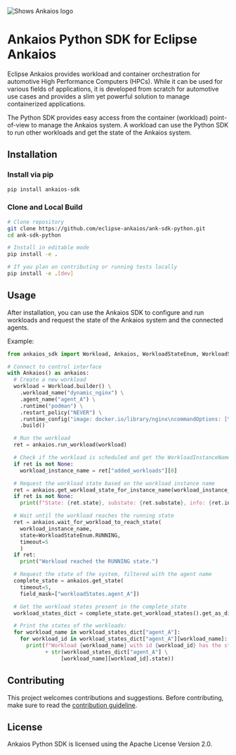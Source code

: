 <picture style="padding-bottom: 1em;">
  <source media="(prefers-color-scheme: dark)" srcset="https://github.com/eclipse-ankaios/ankaios/blob/main/logo/Ankaios__logo_for_dark_bgrd_clipped.png">
  <source media="(prefers-color-scheme: light)" srcset="https://github.com/eclipse-ankaios/ankaios/blob/main/logo/Ankaios__logo_for_light_bgrd_clipped.png">
  <img alt="Shows Ankaios logo" src="https://github.com/eclipse-ankaios/ankaios/blob/main/logo/Ankaios__logo_for_light_bgrd_clipped.png">
</picture>

# Ankaios Python SDK for Eclipse Ankaios

Eclipse Ankaios provides workload and container orchestration for automotive
High Performance Computers (HPCs). While it can be used for various fields of
applications, it is developed from scratch for automotive use cases and provides
a slim yet powerful solution to manage containerized applications.

The Python SDK provides easy access from the container (workload) point-of-view
to manage the Ankaios system. A workload can use the Python SDK to run other workloads
and get the state of the Ankaios system. 

## Installation

### Install via pip

```sh
pip install ankaios-sdk
```

### Clone and Local Build

```sh
# Clone repository
git clone https://github.com/eclipse-ankaios/ank-sdk-python.git
cd ank-sdk-python

# Install in editable mode
pip install -e .

# If you plan on contributing or running tests locally
pip install -e .[dev]
```

## Usage

After installation, you can use the Ankaios SDK to configure and run workloads and request
the state of the Ankaios system and the connected agents.

Example:
```python
from ankaios_sdk import Workload, Ankaios, WorkloadStateEnum, WorkloadSubStateEnum

# Connect to control interface
with Ankaios() as ankaios:
  # Create a new workload
  workload = Workload.builder() \
    .workload_name("dynamic_nginx") \
    .agent_name("agent_A") \
    .runtime("podman") \
    .restart_policy("NEVER") \
    .runtime_config("image: docker.io/library/nginx\ncommandOptions: [\"-p\", \"8080:80\"]") \
    .build()

  # Run the workload
  ret = ankaios.run_workload(workload)

  # Check if the workload is scheduled and get the WorkloadInstanceName
  if ret is not None:
    workload_instance_name = ret["added_workloads"][0]

  # Request the workload state based on the workload instance name
  ret = ankaios.get_workload_state_for_instance_name(workload_instance_name)
  if ret is not None:
    print(f"State: {ret.state}, substate: {ret.substate}, info: {ret.info}")

  # Wait until the workload reaches the running state
  ret = ankaios.wait_for_workload_to_reach_state(
    workload_instance_name,
    state=WorkloadStateEnum.RUNNING,
    timeout=5
    )
  if ret:
    print("Workload reached the RUNNING state.")

  # Request the state of the system, filtered with the agent name
  complete_state = ankaios.get_state(
    timeout=5,
    field_mask=["workloadStates.agent_A"])

  # Get the workload states present in the complete_state
  workload_states_dict = complete_state.get_workload_states().get_as_dict()

  # Print the states of the workloads:
  for workload_name in workload_states_dict["agent_A"]:
    for workload_id in workload_states_dict["agent_A"][workload_name]:
      print(f"Workload {workload_name} with id {workload_id} has the state "
            + str(workload_states_dict["agent_A"] \
                 [workload_name][workload_id].state))
```

## Contributing

This project welcomes contributions and suggestions. Before contributing, make sure to read the
[contribution guideline](CONTRIBUTING.md).

## License

Ankaios Python SDK is licensed using the Apache License Version 2.0.
